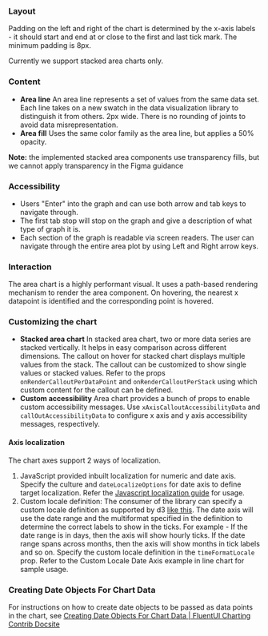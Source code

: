 ### Layout

Padding on the left and right of the chart is determined by the x-axis labels - it should start and end at or close to the first and last tick mark. The minimum padding is 8px.

Currently we support stacked area charts only.

### Content

- **Area line** An area line represents a set of values from the same data set. Each line takes on a new swatch in the data visualization library to distinguish it from others. 2px wide. There is no rounding of joints to avoid data misrepresentation.
- **Area fill** Uses the same color family as the area line, but applies a 50% opacity.

**Note:** the implemented stacked area components use transparency fills, but we cannot apply transparency in the Figma guidance

### Accessibility

- Users "Enter" into the graph and can use both arrow and tab keys to navigate through.
- The first tab stop will stop on the graph and give a description of what type of graph it is.
- Each section of the graph is readable via screen readers. The user can navigate through the entire area plot by using Left and Right arrow keys.

### Interaction

The area chart is a highly performant visual. It uses a path-based rendering mechanism to render the area component. On hovering, the nearest x datapoint is identified and the corresponding point is hovered.

### Customizing the chart

- **Stacked area chart**
  In stacked area chart, two or more data series are stacked vertically. It helps in easy comparison across different dimensions. The callout on hover for stacked chart displays multiple values from the stack. The callout can be customized to show single values or stacked values. Refer to the props `onRenderCalloutPerDataPoint` and `onRenderCalloutPerStack` using which custom content for the callout can be defined.
- **Custom accessibility**
  Area chart provides a bunch of props to enable custom accessibility messages. Use `xAxisCalloutAccessibilityData` and `callOutAccessibilityData` to configure x axis and y axis accessibility messages, respectively.

#### Axis localization

The chart axes support 2 ways of localization.

1. JavaScript provided inbuilt localization for numeric and date axis. Specify the culture and `dateLocalizeOptions` for date axis to define target localization. Refer the [Javascript localization guide](https://developer.mozilla.org/en-US/docs/Web/JavaScript/Reference/Global_Objects/Date/toLocaleDateString) for usage.
2. Custom locale definition: The consumer of the library can specify a custom locale definition as supported by d3 [like this](https://github.com/d3/d3-time-format/blob/main/locale/en-US.json). The date axis will use the date range and the multiformat specified in the definition to determine the correct labels to show in the ticks. For example - If the date range is in days, then the axis will show hourly ticks. If the date range spans across months, then the axis will show months in tick labels and so on. Specify the custom locale definition in the `timeFormatLocale` prop. Refer to the Custom Locale Date Axis example in line chart for sample usage.

### Creating Date Objects For Chart Data

For instructions on how to create date objects to be passed as data points in the chart, see [Creating Date Objects For Chart Data | FluentUI Charting Contrib Docsite](https://microsoft.github.io/fluentui-charting-contrib/docs/creating-date-objects-for-chart-data)
